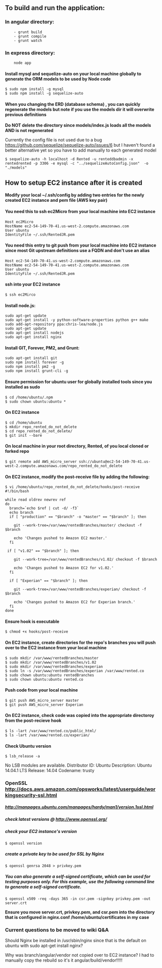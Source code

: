 ## To build and run the application:

### In angular directory:
        - grunt build
        - grunt compile
        - grunt watch

###    In express directory:
        node app



#### Install mysql and sequelize-auto on your local machine globally to generate the ORM models to be used by Node code
```
$ sudo npm install -g mysql
$ sudo npm install -g sequelize-auto
```


#### When you changing the ERD (database schema) , you can quickly regenerate the models but note if you use the models dir it will overwrite previous definitions

**Do NOT delete the directory since models/index.js loads all the models AND is not regenerated**

Currently the config file is not used due to a bug https://github.com/sequelize/sequelize-auto/issues/6 but I haven't found a better alternative yet so you have to add manually to each generated model
```
$ sequelize-auto -h localhost -d Rented -u renteddbadmin -x rentedrented -p 3306 -e mysql -c "../sequelizeAutoConfig.json"  -o "./models"
```


## How to setup EC2 instance after it is created

#### Modify your local ~/.ssh/config by adding two entries for the newly created EC2 instance and pem file (AWS key pair)

#### You need this to ssh ec2Micro from your local machine into EC2 instance
```
Host ec2Micro
HostName ec2-54-149-70-41.us-west-2.compute.amazonaws.com
User ubuntu
IdentityFile ~/.ssh/RentedJR.pem
```

#### You need this entry to git push from your local machine into EC2 instance since most Git upstream definitions use a FQDN and don't use an alias
```
Host ec2-54-149-70-41.us-west-2.compute.amazonaws.com
HostName ec2-54-149-70-41.us-west-2.compute.amazonaws.com
User ubuntu
IdentityFile ~/.ssh/RentedJR.pem
```


#### ssh into your EC2 instance
```
$ ssh ec2Mirco
```

#### Install node.js:
```
sudo apt-get update
sudo apt-get install -y python-software-properties python g++ make
sudo add-apt-repository ppa:chris-lea/node.js
sudo apt-get update
sudo apt-get install nodejs
sudo apt-get install nginx
```

#### Install GIT, Forever, PM2, and Grunt:
```
sudo apt-get install git
sudo npm install forever -g
sudo npm install pm2 -g
sudo npm install grunt-cli -g
```

#### Ensure permission for ubuntu user for globally installed tools since you installed as sudo
```
$ cd /home/ubuntu/.npm
$ sudo chown ubuntu:ubuntu *
```


#### On EC2 instance
```
$ cd /home/ubuntu
$ mkdir repo_rented_do_not_delete
$ cd repo_rented_do_not_delete/
$ git init --bare
```

#### On local machine in your root directory, Rented, of you local cloned or forked repo
```
$ git remote add AWS_micro_server ssh://ubuntu@ec2-54-149-70-41.us-west-2.compute.amazonaws.com/repo_rented_do_not_delete
```


#### On EC2 instance, modify the post-receive file by adding the following:

```
$ vi /home/ubuntu/repo_rented_do_not_delete/hooks/post-receive
#!/bin/bash

while read oldrev newrev ref
do
  branch=`echo $ref | cut -d/ -f3`
  echo branch
  if [ "production" == "$branch" -o "master" == "$branch" ]; then

    git --work-tree=/var/www/rentedBranches/master/ checkout -f $branch

    echo 'Changes pushed to Amazon EC2 master.'
  fi

 if [ "v1.02" == "$branch" ]; then

    git --work-tree=/var/www/rentedBranches/v1.02/ checkout -f $branch

    echo 'Changes pushed to Amazon EC2 for v1.02.'
  fi

  if [ "Experian" == "$branch" ]; then

    git --work-tree=/var/www/rentedBranches/experian/ checkout -f $branch

    echo 'Changes pushed to Amazon EC2 for Experian branch.'
  fi
done
```

#### Ensure hook is executable
```
$ chmod +x hooks/post-receive
```

####  On EC2 instance, create directories for the repo's branches you will push over to the EC2 instance from your local machine
```
$ sudo mkdir /var/www/rentedBranches/master
$ sudo mkdir /var/www/rentedBranches/v1.02
$ sudo mkdir /var/www/rentedBranches/experian
$ sudo ln -s /var/www/rentedBranches/experian /var/www/rented.co
$ sudo chown ubuntu:ubuntu rentedBranches
$ sudo chown ubuntu:ubuntu rented.co
```


####  Push code from your local machine
```
$ git push AWS_micro_server master
$ git push AWS_micro_server Experian
```

####  On EC2 instance, check code was copied into the appropriate directoroy from the post-recieve hook
```
$ ls -lart /var/www/rented.co/public_html/
$ ls -lart /var/www/rented.co/experian/
```



#### Check Ubuntu version
```
$ lsb_release -a
```
No LSB modules are available.
Distributor ID:	Ubuntu
Description:	Ubuntu 14.04.1 LTS
Release:	14.04
Codename:	trusty


###  OpenSSL http://docs.aws.amazon.com/opsworks/latest/userguide/workingsecurity-ssl.html
##### http://manpages.ubuntu.com/manpages/hardy/man1/version.1ssl.html
##### check latest versions @  http://www.openssl.org/

##### check your EC2 instance's version
```
$ openssl version
```

##### create a private key to be used for SSL by Nginx
```
$ openssl genrsa 2048 > privkey.pem
```


##### You can also generate a self-signed certificate, which can be used for testing purposes only. For this example, use the following command line to generate a self-signed certificate.
```
$ openssl x509 -req -days 365 -in csr.pem -signkey privkey.pem -out server.crt
```

**Ensure you move server.crt, privkey.pem, and csr.pem into the directory that is configured in nginx.conf /home/ubuntu/certificates in my case**





### Current questions to be moved to wiki Q&A
Should Nginx be installed in /usr/sbin/nginx since that is the default on ubuntu with sudo apt-get install nginx?

Why was branch/angular/vendor not copied over to EC2 instance?  I had to manually copy the rebuild so it's it angular/build/vendor!!!!!









